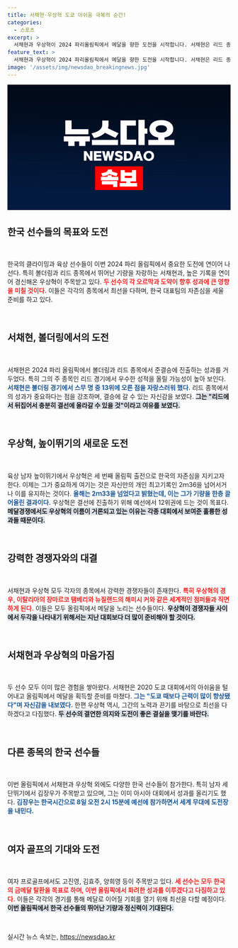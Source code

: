 ```yaml
---
title: 서채현·우상혁 도쿄 아쉬움 극복의 순간!
categories:
  - 스포츠
excerpt: >
  서채현과 우상혁이 2024 파리올림픽에서 메달을 향한 도전을 시작합니다. 서채현은 리드 종목에서 역전 가능성을 보이며, 우상혁은 개인 최고 기록 갱신을 노립니다. 이들의 열정과 성과는 과연 어떤 결과로 이어질까요? 클릭하여 그 이야기를 확인하세요!
feature_text: >
  서채현과 우상혁이 2024 파리올림픽에서 메달을 향한 도전을 시작합니다. 서채현은 리드 종목에서 역전 가능성을 보이며, 우상혁은 개인 최고 기록 갱신을 노립니다. 이들의 열정과 성과는 과연 어떤 결과로 이어질까요? 클릭하여 그 이야기를 확인하세요!
image: '/assets/img/newsdao_breakingnews.jpg'
---
```


<p><img src="/assets/img/newsdao_breakingnews.jpg" alt="ontimetimes 속보" /></p>

<h2 data-ke-size="size26">한국 선수들의 목표와 도전</h2>

<p data-ke-size="size16">&nbsp;</p>

<p>한국의 클라이밍과 육상 선수들이 이번 2024 파리 올림픽에서 중요한 도전에 연이어 나선다. 특히 볼더링과 리드 종목에서 뛰어난 기량을 자랑하는 서채현과, 높은 기록을 연이어 경신해온 우상혁이 주목받고 있다. <b><span style="color: #ee2323;">두 선수의 각 오르막과 도약이 향후 성과에 큰 영향을 미칠 것이다.</span></b> 이들은 각각의 종목에서 최선을 다하며, 한국 대표팀의 자존심을 세울 준비를 하고 있다.</p>

<p data-ke-size="size16">&nbsp;</p>

<h2 data-ke-size="size26">서채현, 볼더링에서의 도전</h2>

<p data-ke-size="size16">&nbsp;</p>

<p>서채현은 2024 파리 올림픽에서 볼더링과 리드 종목에서 준결승에 진출하는 성과를 거두었다. 특히 그의 주 종목인 리드 경기에서 우수한 성적을 올릴 가능성이 높아 보인다. <b><span style="color: #1a5490;">서채현은 볼더링 경기에서 스무 명 중 13위에 오른 점을 자랑스러워 했다.</span></b> 리드 종목에서의 성과가 중요하다는 점을 강조하며, 결승에 갈 수 있는 자신감을 보였다. <b><span style="background-color: #21538527;">그는 "리드에서 뒤집어서 충분히 결선에 올라갈 수 있을 것"이라고 여유를 보였다.</span></b></p>

<p data-ke-size="size16">&nbsp;</p>

<h2 data-ke-size="size26">우상혁, 높이뛰기의 새로운 도전</h2>

<p data-ke-size="size16">&nbsp;</p>

<p>육상 남자 높이뛰기에서 우상혁은 세 번째 올림픽 출전으로 한국의 자존심을 지키고자 한다. 이제는 그가 중요하게 여기는 것은 자신만의 개인 최고기록인 2ｍ36을 넘어서거나 이를 유지하는 것이다. <b><span style="color: #1a5490;">올해는 2ｍ33을 넘었다고 밝혔는데, 이는 그가 기량을 한층 끌어올린 결과이다.</span></b> 우상혁은 결선에 진출하기 위해 예선에서 12위권에 드는 것이 목표다. <b><span style="background-color: #21538527;">메달경쟁에서도 우상혁의 이름이 거론되고 있는 이유는 각종 대회에서 보여준 훌륭한 성과들 때문이다.</span></b></p>

<p data-ke-size="size16">&nbsp;</p>

<h2 data-ke-size="size26">강력한 경쟁자와의 대결</h2>

<p data-ke-size="size16">&nbsp;</p>

<p>서채현과 우상혁 모두 각자의 종목에서 강력한 경쟁자들이 존재한다. <b><span style="color: #ee2323;">특히 우상혁의 경우, 이탈리아의 장마르코 탬베리와 뉴질랜드의 해미시 커와 같은 세계적인 점퍼들과 직면하게 된다.</span></b> 이들은 모두 올림픽에서 메달을 노리는 선수들이다. <b><span style="background-color: #21538527;">우상혁이 경쟁자들 사이에서 두각을 나타내기 위해서는 지난 대회보다 더 많이 준비해야 할 것이다.</span></b></p>

<p data-ke-size="size16">&nbsp;</p>

<h2 data-ke-size="size26">서채현과 우상혁의 마음가짐</h2>

<p data-ke-size="size16">&nbsp;</p>

<p>두 선수 모두 이미 많은 경험을 쌓아왔다. 서채현은 2020 도쿄 대회에서의 아쉬움을 털어내고 올림픽에서 메달을 획득할 준비를 마쳤다. <b><span style="color: #1a5490;">그는 "도쿄 때보다 근력이 많이 향상됐다"며 자신감을 내보였다.</span></b> 한편 우상혁 역시, 그간의 노력과 끈기를 바탕으로 최선을 다하겠다고 다짐했다. <b><span style="background-color: #21538527;">두 선수의 결연한 의지와 도전이 좋은 결실을 맺기를 바란다.</span></b></p>

<p data-ke-size="size16">&nbsp;</p>

<h2 data-ke-size="size26">다른 종목의 한국 선수들</h2>

<p data-ke-size="size16">&nbsp;</p>

<p>이번 올림픽에서 서채현과 우상혁 외에도 다양한 한국 선수들이 참가한다. 특히 남자 세단뛰기에서 김장우가 주목받고 있으며, 그는 이미 아시아 대회에서 성과를 올리기도 했다. <b><span style="color: #1a5490;">김장우는 한국시간으로 8일 오전 2시 15분에 예선에 참가하면서 세계 무대에 도전장을 내민다.</span></b></p>

<p data-ke-size="size16">&nbsp;</p>

<h2 data-ke-size="size26">여자 골프의 기대와 도전</h2>

<p data-ke-size="size16">&nbsp;</p>

<p>여자 프로골프에서도 고진영, 김효주, 양희영 등이 주목받고 있다. <b><span style="color: #ee2323;">세 선수는 모두 한국의 금메달 탈환을 목표로 하며, 이번 올림픽에서 화려한 성과를 이루겠다고 다짐하고 있다.</span></b> 이들은 각각의 경기를 통해 메달로 이어질 기회를 열기 위해 최선을 다할 예정이다. <b><span style="background-color: #21538527;">이번 올림픽에서 한국 선수들의 뛰어난 기량과 정신력이 기대된다.</span></b></p>

<p data-ke-size="size16">&nbsp;</p>
실시간 뉴스 속보는, <a href="https://newsdao.kr" rel="dofollow">https://newsdao.kr</a>


